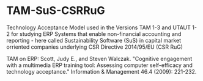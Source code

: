 # TAM-SuS-CSRRuG
Technology Acceptance Model used in the Versions TAM 1-3 and UTAUT 1-2 for studying ERP Systems that enable non-financial accounting and reporting - here called Sustainability Software (SuS) in capital market orriented companies underlying CSR Directive 2014/95/EU (CSR RuG) 



TAM on ERP: 
Scott, Judy E., and Steven Walczak. "Cognitive engagement with a multimedia ERP training tool: Assessing computer self-efficacy and technology acceptance." Information & Management 46.4 (2009): 221-232.
